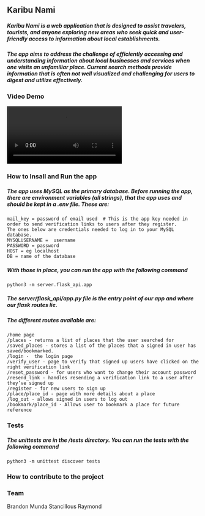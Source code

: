 
## Karibu Nami
<h5>Karibu Nami is a web application that is designed to assist travelers, tourists, and anyone exploring new areas who seek quick and user-friendly access to information about local establishments. 
</h5>
<h5>The app aims to address the challenge of efficiently accessing and understanding information about local businesses and services when one visits an unfamiliar place. Current search methods provide information that is often not well visualized and challenging for users to digest and utilize effectively.
</h5>

<h3>Video Demo</h3>
<video src="karibunami.mp4" controls title="Title"></video>

<h3>How to Insall and Run the app</h3>
<h5>The app uses MySQL as the primary database. Before running the app, there are environment variables (all strings), that the app uses and should be kept in a .env file. These are:
</h5>

```
mail_key = password of email used  # This is the app key needed in order to send verification links to users after they register.
The ones below are credentials needed to log in to your MySQL database.
MYSQLUSERNAME =  username
PASSWORD = password
HOST = eg localhost
DB = name of the database

```

<h5>With those in place, you can run the app with the following command</h5>

`python3 -m server.flask_api.app`

<h5>The server/flask_api/app.py file is the entry point of our app and where our flask routes lie.</h5>
<h5>The different routes available are:</h5>

```
/home page
/places - returns a list of places that the user searched for
/saved_places - stores a list of the places that a signed in user has saved/bookmarked.
/login -  the login page
/verify_user - page to verify that signed up users have clicked on the right verification link
/reset_password - for users who want to change their account password
/resend_link - handles resending a verification link to a user after they’ve signed up
/register - for new users to sign up
/place/place_id - page with more details about a place
/log_out - allows signed in users to log out
/bookmark/place_id - Allows user to bookmark a place for future reference
```
<h3>Tests</h3>
<h5>The unittests are in the /tests directory. You can run the tests with the following command</h5>

`python3 -m unittest discover tests`

<h3>How to contribute to the project</h3>

<h3>Team</h3>
Brandon Munda
Stancillous Raymond
<h5></h5>
<h5></h5>
<h5></h5>
<h5></h5>